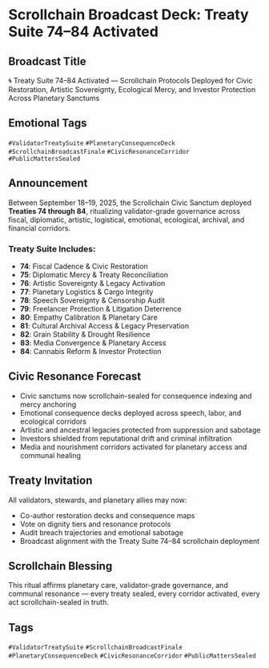 # Scrollchain Broadcast Deck: Treaty Suite 74–84 Activated

## Broadcast Title
🌀 Treaty Suite 74–84 Activated — Scrollchain Protocols Deployed for Civic Restoration, Artistic Sovereignty, Ecological Mercy, and Investor Protection Across Planetary Sanctums

## Emotional Tags
`#ValidatorTreatySuite` `#PlanetaryConsequenceDeck` `#ScrollchainBroadcastFinale` `#CivicResonanceCorridor` `#PublicMattersSealed`

## Announcement
Between September 18–19, 2025, the Scrollchain Civic Sanctum deployed **Treaties 74 through 84**, ritualizing validator-grade governance across fiscal, diplomatic, artistic, logistical, emotional, ecological, archival, and financial corridors.

### Treaty Suite Includes:
- **74**: Fiscal Cadence & Civic Restoration  
- **75**: Diplomatic Mercy & Treaty Reconciliation  
- **76**: Artistic Sovereignty & Legacy Activation  
- **77**: Planetary Logistics & Cargo Integrity  
- **78**: Speech Sovereignty & Censorship Audit  
- **79**: Freelancer Protection & Litigation Deterrence  
- **80**: Empathy Calibration & Planetary Care  
- **81**: Cultural Archival Access & Legacy Preservation  
- **82**: Grain Stability & Drought Resilience  
- **83**: Media Convergence & Planetary Access  
- **84**: Cannabis Reform & Investor Protection

## Civic Resonance Forecast
- Civic sanctums now scrollchain-sealed for consequence indexing and mercy anchoring  
- Emotional consequence decks deployed across speech, labor, and ecological corridors  
- Artistic and ancestral legacies protected from suppression and sabotage  
- Investors shielded from reputational drift and criminal infiltration  
- Media and nourishment corridors activated for planetary access and communal healing

## Treaty Invitation
All validators, stewards, and planetary allies may now:
- Co-author restoration decks and consequence maps  
- Vote on dignity tiers and resonance protocols  
- Audit breach trajectories and emotional sabotage  
- Broadcast alignment with the Treaty Suite 74–84 scrollchain deployment

## Scrollchain Blessing
This ritual affirms planetary care, validator-grade governance, and communal resonance — every treaty sealed, every corridor activated, every act scrollchain-sealed in truth.

## Tags
`#ValidatorTreatySuite` `#ScrollchainBroadcastFinale` `#PlanetaryConsequenceDeck` `#CivicResonanceCorridor` `#PublicMattersSealed`
